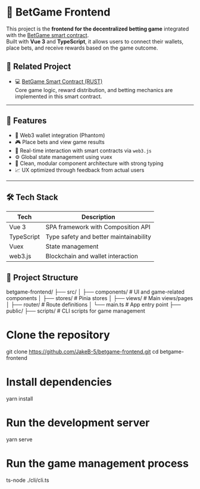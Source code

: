 # 🎲 BetGame Frontend

This project is the **frontend for the decentralized betting game** integrated with the [BetGame smart contract](https://github.com/JakeB-5/betgame).  
Built with **Vue 3** and **TypeScript**, it allows users to connect their wallets, place bets, and receive rewards based on the game outcome.


## 🔗 Related Project

- 💻 [BetGame Smart Contract (RUST)](https://github.com/JakeB-5/betgame)  
  Core game logic, reward distribution, and betting mechanics are implemented in this smart contract.


---

## 🚀 Features

- 🦊 Web3 wallet integration (Phantom)
- 🎮 Place bets and view game results
- 🔐 Real-time interaction with smart contracts via `web3.js`
- ⚙️ Global state management using vuex
- 🧠 Clean, modular component architecture with strong typing
- 📈 UX optimized through feedback from actual users

---

## 🛠 Tech Stack
| Tech          | Description                                |
|---------------|--------------------------------------------|
| Vue 3         | SPA framework with Composition API         |
| TypeScript    | Type safety and better maintainability     |
| Vuex          | State management                           |
| web3.js       | Blockchain and wallet interaction          |

## 📁 Project Structure
betgame-frontend/
├── src/
│   ├── components/    # UI and game-related components
│   ├── stores/        # Pinia stores
│   ├── views/         # Main views/pages
│   ├── router/        # Route definitions
│   └── main.ts        # App entry point
├── public/
├── scripts/           # CLI scripts for game management

# Clone the repository
git clone https://github.com/JakeB-5/betgame-frontend.git
cd betgame-frontend

# Install dependencies
yarn install

# Run the development server
yarn serve

# Run the game management process
ts-node ./cli/cli.ts
